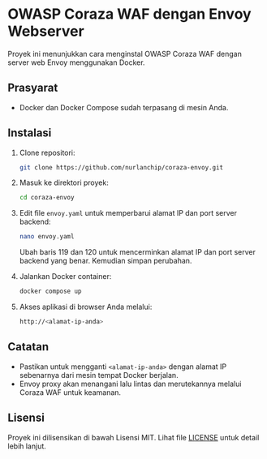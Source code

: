 # OWASP Coraza WAF dengan Envoy Webserver

Proyek ini menunjukkan cara menginstal OWASP Coraza WAF dengan server web Envoy menggunakan Docker.

## Prasyarat

- Docker dan Docker Compose sudah terpasang di mesin Anda.

## Instalasi

1. Clone repositori:

   ```bash
   git clone https://github.com/nurlanchip/coraza-envoy.git
   ```

2. Masuk ke direktori proyek:

   ```bash
   cd coraza-envoy
   ```

3. Edit file `envoy.yaml` untuk memperbarui alamat IP dan port server backend:

   ```bash
   nano envoy.yaml
   ```

   Ubah baris 119 dan 120 untuk mencerminkan alamat IP dan port server backend yang benar. Kemudian simpan perubahan.

4. Jalankan Docker container:

   ```bash
   docker compose up
   ```

5. Akses aplikasi di browser Anda melalui:

   ```bash
   http://<alamat-ip-anda>
   ```

## Catatan

- Pastikan untuk mengganti `<alamat-ip-anda>` dengan alamat IP sebenarnya dari mesin tempat Docker berjalan.
- Envoy proxy akan menangani lalu lintas dan merutekannya melalui Coraza WAF untuk keamanan.

## Lisensi

Proyek ini dilisensikan di bawah Lisensi MIT. Lihat file [LICENSE](LICENSE) untuk detail lebih lanjut.
